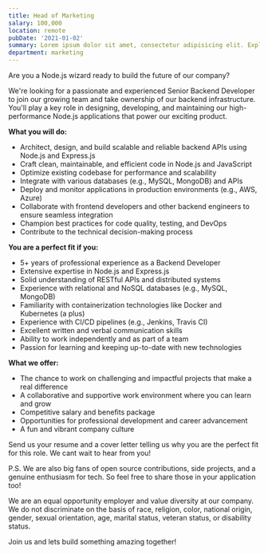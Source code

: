 ```yaml
---
title: Head of Marketing
salary: 100,000
location: remote
pubDate: '2021-01-02'
summary: Lorem ipsum dolor sit amet, consectetur adipisicing elit. Explicabo necessitatibus asperiores minima neque suscipit et iusto distinctio dolorem quam rerum, aperiam mollitia veniam soluta labore commodi, repellendus cumque voluptate quos.
department: marketing
---
```


Are you a Node.js wizard ready to build the future of our company?

We're looking for a passionate and experienced Senior Backend Developer to join our growing team and take ownership of our backend infrastructure. You'll play a key role in designing, developing, and maintaining our high-performance Node.js applications that power our exciting product.

**What you will do:**

- Architect, design, and build scalable and reliable backend APIs using Node.js and Express.js
- Craft clean, maintainable, and efficient code in Node.js and JavaScript
- Optimize existing codebase for performance and scalability
- Integrate with various databases (e.g., MySQL, MongoDB) and APIs
- Deploy and monitor applications in production environments (e.g., AWS, Azure)
- Collaborate with frontend developers and other backend engineers to ensure seamless integration
- Champion best practices for code quality, testing, and DevOps
- Contribute to the technical decision-making process

**You are a perfect fit if you:**

- 5+ years of professional experience as a Backend Developer
- Extensive expertise in Node.js and Express.js
- Solid understanding of RESTful APIs and distributed systems
- Experience with relational and NoSQL databases (e.g., MySQL, MongoDB)
- Familiarity with containerization technologies like Docker and Kubernetes (a plus)
- Experience with CI/CD pipelines (e.g., Jenkins, Travis CI)
- Excellent written and verbal communication skills
- Ability to work independently and as part of a team
- Passion for learning and keeping up-to-date with new technologies

**What we offer:**

- The chance to work on challenging and impactful projects that make a real difference
- A collaborative and supportive work environment where you can learn and grow
- Competitive salary and benefits package
- Opportunities for professional development and career advancement
- A fun and vibrant company culture

Send us your resume and a cover letter telling us why you are the perfect fit for this role. We cant wait to hear from you!

P.S. We are also big fans of open source contributions, side projects, and a genuine enthusiasm for tech. So feel free to share those in your application too!

We are an equal opportunity employer and value diversity at our company. We do not discriminate on the basis of race, religion, color, national origin, gender, sexual orientation, age, marital status, veteran status, or disability status.

Join us and lets build something amazing together!
